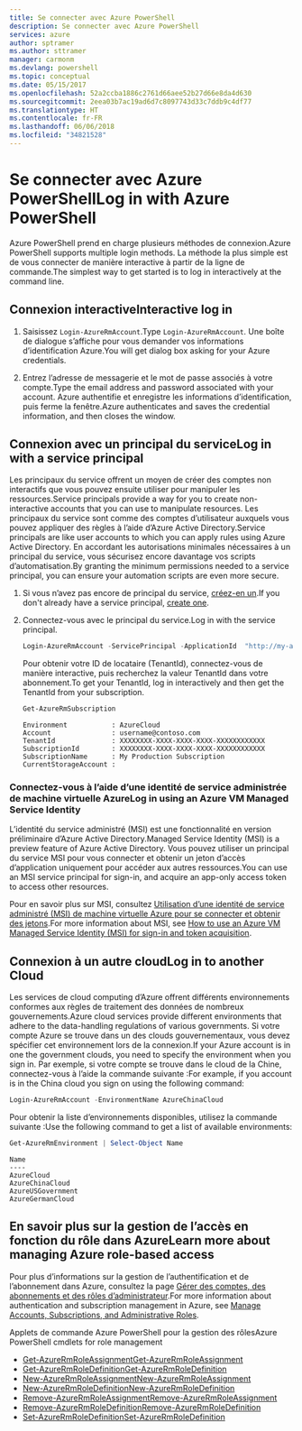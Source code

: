 ```yaml
---
title: Se connecter avec Azure PowerShell
description: Se connecter avec Azure PowerShell
services: azure
author: sptramer
ms.author: sttramer
manager: carmonm
ms.devlang: powershell
ms.topic: conceptual
ms.date: 05/15/2017
ms.openlocfilehash: 52a2ccba1886c2761d66aee52b27d66e8da4d630
ms.sourcegitcommit: 2eea03b7ac19ad6d7c8097743d33c7ddb9c4df77
ms.translationtype: HT
ms.contentlocale: fr-FR
ms.lasthandoff: 06/06/2018
ms.locfileid: "34821528"
---
```

# <a name="log-in-with-azure-powershell"></a><span data-ttu-id="8c34e-103">Se connecter avec Azure PowerShell</span><span class="sxs-lookup"><span data-stu-id="8c34e-103">Log in with Azure PowerShell</span></span>

<span data-ttu-id="8c34e-104">Azure PowerShell prend en charge plusieurs méthodes de connexion.</span><span class="sxs-lookup"><span data-stu-id="8c34e-104">Azure PowerShell supports multiple login methods.</span></span> <span data-ttu-id="8c34e-105">La méthode la plus simple est de vous connecter de manière interactive à partir de la ligne de commande.</span><span class="sxs-lookup"><span data-stu-id="8c34e-105">The simplest way to get started is to log in interactively at the command line.</span></span>

## <a name="interactive-log-in"></a><span data-ttu-id="8c34e-106">Connexion interactive</span><span class="sxs-lookup"><span data-stu-id="8c34e-106">Interactive log in</span></span>

1. <span data-ttu-id="8c34e-107">Saisissez `Login-AzureRmAccount`.</span><span class="sxs-lookup"><span data-stu-id="8c34e-107">Type `Login-AzureRmAccount`.</span></span> <span data-ttu-id="8c34e-108">Une boîte de dialogue s’affiche pour vous demander vos informations d’identification Azure.</span><span class="sxs-lookup"><span data-stu-id="8c34e-108">You will get dialog box asking for your Azure credentials.</span></span>

2. <span data-ttu-id="8c34e-109">Entrez l’adresse de messagerie et le mot de passe associés à votre compte.</span><span class="sxs-lookup"><span data-stu-id="8c34e-109">Type the email address and password associated with your account.</span></span> <span data-ttu-id="8c34e-110">Azure authentifie et enregistre les informations d’identification, puis ferme la fenêtre.</span><span class="sxs-lookup"><span data-stu-id="8c34e-110">Azure authenticates and saves the credential information, and then closes the window.</span></span>

## <a name="log-in-with-a-service-principal"></a><span data-ttu-id="8c34e-111">Connexion avec un principal du service</span><span class="sxs-lookup"><span data-stu-id="8c34e-111">Log in with a service principal</span></span>

<span data-ttu-id="8c34e-112">Les principaux du service offrent un moyen de créer des comptes non interactifs que vous pouvez ensuite utiliser pour manipuler les ressources.</span><span class="sxs-lookup"><span data-stu-id="8c34e-112">Service principals provide a way for you to create non-interactive accounts that you can use to manipulate resources.</span></span> <span data-ttu-id="8c34e-113">Les principaux du service sont comme des comptes d’utilisateur auxquels vous pouvez appliquer des règles à l’aide d’Azure Active Directory.</span><span class="sxs-lookup"><span data-stu-id="8c34e-113">Service principals are like user accounts to which you can apply rules using Azure Active Directory.</span></span> <span data-ttu-id="8c34e-114">En accordant les autorisations minimales nécessaires à un principal du service, vous sécurisez encore davantage vos scripts d’automatisation.</span><span class="sxs-lookup"><span data-stu-id="8c34e-114">By granting the minimum permissions needed to a service principal, you can ensure your automation scripts are even more secure.</span></span>

1. <span data-ttu-id="8c34e-115">Si vous n’avez pas encore de principal du service, [créez-en un](create-azure-service-principal-azureps.md).</span><span class="sxs-lookup"><span data-stu-id="8c34e-115">If you don't already have a service principal, [create one](create-azure-service-principal-azureps.md).</span></span>

2. <span data-ttu-id="8c34e-116">Connectez-vous avec le principal du service.</span><span class="sxs-lookup"><span data-stu-id="8c34e-116">Log in with the service principal.</span></span>

    ```powershell
    Login-AzureRmAccount -ServicePrincipal -ApplicationId  "http://my-app" -Credential $pscredential -TenantId $tenantid
    ```

    <span data-ttu-id="8c34e-117">Pour obtenir votre ID de locataire (TenantId), connectez-vous de manière interactive, puis recherchez la valeur TenantId dans votre abonnement.</span><span class="sxs-lookup"><span data-stu-id="8c34e-117">To get your TenantId, log in interactively and then get the TenantId from your subscription.</span></span>

    ```powershell
    Get-AzureRmSubscription
    ```

    ```
    Environment           : AzureCloud
    Account               : username@contoso.com
    TenantId              : XXXXXXXX-XXXX-XXXX-XXXX-XXXXXXXXXXXX
    SubscriptionId        : XXXXXXXX-XXXX-XXXX-XXXX-XXXXXXXXXXXX
    SubscriptionName      : My Production Subscription
    CurrentStorageAccount :
    ```

### <a name="log-in-using-an-azure-vm-managed-service-identity"></a><span data-ttu-id="8c34e-118">Connectez-vous à l’aide d’une identité de service administrée de machine virtuelle Azure</span><span class="sxs-lookup"><span data-stu-id="8c34e-118">Log in using an Azure VM Managed Service Identity</span></span>

<span data-ttu-id="8c34e-119">L’identité du service administré (MSI) est une fonctionnalité en version préliminaire d’Azure Active Directory.</span><span class="sxs-lookup"><span data-stu-id="8c34e-119">Managed Service Identity (MSI) is a preview feature of Azure Active Directory.</span></span> <span data-ttu-id="8c34e-120">Vous pouvez utiliser un principal du service MSI pour vous connecter et obtenir un jeton d’accès d’application uniquement pour accéder aux autres ressources.</span><span class="sxs-lookup"><span data-stu-id="8c34e-120">You can use an MSI service principal for sign-in, and acquire an app-only access token to access other resources.</span></span>

<span data-ttu-id="8c34e-121">Pour en savoir plus sur MSI, consultez [Utilisation d’une identité de service administré (MSI) de machine virtuelle Azure pour se connecter et obtenir des jetons](/azure/active-directory/msi-how-to-get-access-token-using-msi).</span><span class="sxs-lookup"><span data-stu-id="8c34e-121">For more information about MSI, see [How to use an Azure VM Managed Service Identity (MSI) for sign-in and token acquisition](/azure/active-directory/msi-how-to-get-access-token-using-msi).</span></span>

## <a name="log-in-to-another-cloud"></a><span data-ttu-id="8c34e-122">Connexion à un autre cloud</span><span class="sxs-lookup"><span data-stu-id="8c34e-122">Log in to another Cloud</span></span>

<span data-ttu-id="8c34e-123">Les services de cloud computing d’Azure offrent différents environnements conformes aux règles de traitement des données de nombreux gouvernements.</span><span class="sxs-lookup"><span data-stu-id="8c34e-123">Azure cloud services provide different environments that adhere to the data-handling regulations of various governments.</span></span> <span data-ttu-id="8c34e-124">Si votre compte Azure se trouve dans un des clouds gouvernementaux, vous devez spécifier cet environnement lors de la connexion.</span><span class="sxs-lookup"><span data-stu-id="8c34e-124">If your Azure account is in one the government clouds, you need to specify the environment when you sign in.</span></span> <span data-ttu-id="8c34e-125">Par exemple, si votre compte se trouve dans le cloud de la Chine, connectez-vous à l’aide la commande suivante :</span><span class="sxs-lookup"><span data-stu-id="8c34e-125">For example, if you account is in the China cloud you sign on using the following command:</span></span>

```powershell
Login-AzureRmAccount -EnvironmentName AzureChinaCloud
```

<span data-ttu-id="8c34e-126">Pour obtenir la liste d’environnements disponibles, utilisez la commande suivante :</span><span class="sxs-lookup"><span data-stu-id="8c34e-126">Use the following command to get a list of available environments:</span></span>

```powershell
Get-AzureRmEnvironment | Select-Object Name
```

```
Name
----
AzureCloud
AzureChinaCloud
AzureUSGovernment
AzureGermanCloud
```

## <a name="learn-more-about-managing-azure-role-based-access"></a><span data-ttu-id="8c34e-127">En savoir plus sur la gestion de l’accès en fonction du rôle dans Azure</span><span class="sxs-lookup"><span data-stu-id="8c34e-127">Learn more about managing Azure role-based access</span></span>

<span data-ttu-id="8c34e-128">Pour plus d’informations sur la gestion de l’authentification et de l’abonnement dans Azure, consultez la page [Gérer des comptes, des abonnements et des rôles d’administrateur](/azure/active-directory/role-based-access-control-configure).</span><span class="sxs-lookup"><span data-stu-id="8c34e-128">For more information about authentication and subscription management in Azure, see [Manage Accounts, Subscriptions, and Administrative Roles](/azure/active-directory/role-based-access-control-configure).</span></span>

<span data-ttu-id="8c34e-129">Applets de commande Azure PowerShell pour la gestion des rôles</span><span class="sxs-lookup"><span data-stu-id="8c34e-129">Azure PowerShell cmdlets for role management</span></span>

* [<span data-ttu-id="8c34e-130">Get-AzureRmRoleAssignment</span><span class="sxs-lookup"><span data-stu-id="8c34e-130">Get-AzureRmRoleAssignment</span></span>](/powershell/module/AzureRM.Resources/Get-AzureRmRoleAssignment)
* [<span data-ttu-id="8c34e-131">Get-AzureRmRoleDefinition</span><span class="sxs-lookup"><span data-stu-id="8c34e-131">Get-AzureRmRoleDefinition</span></span>](/powershell/module/AzureRM.Resources/Get-AzureRmRoleDefinition)
* [<span data-ttu-id="8c34e-132">New-AzureRmRoleAssignment</span><span class="sxs-lookup"><span data-stu-id="8c34e-132">New-AzureRmRoleAssignment</span></span>](/powershell/module/AzureRM.Resources/New-AzureRmRoleAssignment)
* [<span data-ttu-id="8c34e-133">New-AzureRmRoleDefinition</span><span class="sxs-lookup"><span data-stu-id="8c34e-133">New-AzureRmRoleDefinition</span></span>](/powershell/module/AzureRM.Resources/New-AzureRmRoleDefinition)
* [<span data-ttu-id="8c34e-134">Remove-AzureRmRoleAssignment</span><span class="sxs-lookup"><span data-stu-id="8c34e-134">Remove-AzureRmRoleAssignment</span></span>](/powershell/module/AzureRM.Resources/Remove-AzureRmRoleAssignment)
* [<span data-ttu-id="8c34e-135">Remove-AzureRmRoleDefinition</span><span class="sxs-lookup"><span data-stu-id="8c34e-135">Remove-AzureRmRoleDefinition</span></span>](/powershell/module/AzureRM.Resources/Remove-AzureRmRoleDefinition)
* [<span data-ttu-id="8c34e-136">Set-AzureRmRoleDefinition</span><span class="sxs-lookup"><span data-stu-id="8c34e-136">Set-AzureRmRoleDefinition</span></span>](/powershell/moduel/AzureRM.Resources/Set-AzureRmRoleDefinition)
